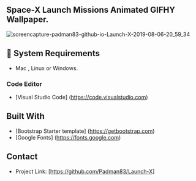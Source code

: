 ## Space-X Launch Missions Animated GIFHY Wallpaper.

![screencapture-padman83-github-io-Launch-X-2019-08-06-20_59_34](https://user-images.githubusercontent.com/45048950/62823082-5faf9180-bbbf-11e9-8584-e3f69a7a3578.png)

## 🧰 System Requirements

* Mac , Linux or Windows.

### Code Editor

* [Visual Studio Code] (https://code.visualstudio.com)

## Built With

* [Bootstrap Starter template] (https://getbootstrap.com)
* [Google Fonts] (https://fonts.google.com)

## Contact 

* Project Link: [https://github.com/Padman83/Launch-X]
